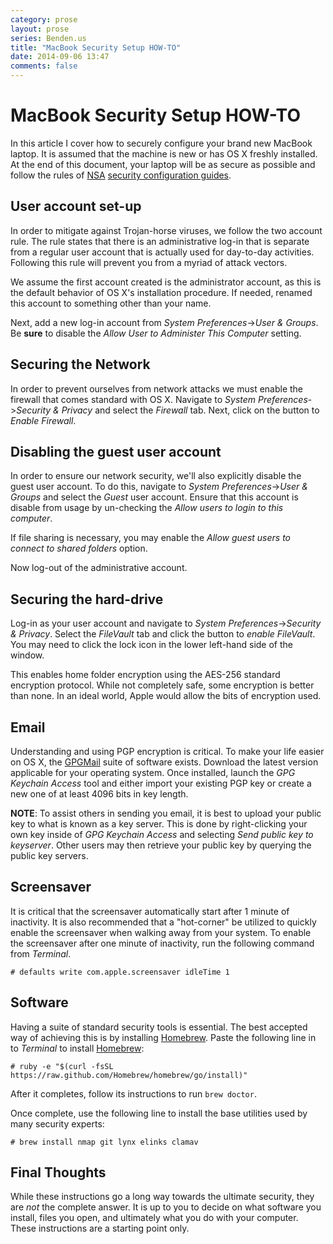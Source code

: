 ```yaml
---
category: prose
layout: prose
series: Benden.us
title: "MacBook Security Setup HOW-TO"
date: 2014-09-06 13:47
comments: false
---
```


MacBook Security Setup HOW-TO
=============================

In this article I cover how to securely configure your brand new
MacBook laptop. It is assumed that the machine is new or has OS X
freshly installed. At the end of this document, your laptop will be as
secure as possible and follow the rules of [NSA](http://nsa.gov)
[security configuration guides](https://www.nsa.gov/ia/mitigation_guidance/security_configuration_guides/operating_systems.shtml).

User account set-up
-------------------

In order to mitigate against Trojan-horse viruses, we follow the two
account rule. The rule states that there is an administrative log-in
that is separate from a regular user account that is actually used for
day-to-day activities. Following this rule will prevent you from a
myriad of attack vectors.

We assume the first account created is the administrator account, as
this is the default behavior of OS X's installation procedure. If
needed, renamed this account to something other than your name.

Next, add a new log-in account from *System Preferences*->*User
& Groups*. Be **sure** to disable the *Allow User to Administer This Computer*
setting.

Securing the Network
--------------------

In order to prevent ourselves from network attacks we must enable the
firewall that comes standard with OS X. Navigate to *System
Preferences*->*Security & Privacy* and select the *Firewall* tab.
Next, click on the button to *Enable Firewall*.

Disabling the guest user account
--------------------------------

In order to ensure our network security, we'll also explicitly disable
the guest user account. To do this, navigate to *System
Preferences*->*User & Groups* and select the *Guest* user account.
Ensure that this account is disable from usage by un-checking the
*Allow users to login to this computer*.

If file sharing is necessary, you may enable the *Allow guest users to
connect to shared folders* option.

Now log-out of the administrative account.

Securing the hard-drive
-----------------------

Log-in as your user account and navigate to *System
Preferences*->*Security & Privacy*. Select the *FileVault* tab and
click the button to *enable FileVault*. You may need to click the lock
icon in the lower left-hand side of the window.

This enables home folder encryption using the AES-256 standard encryption
protocol. While not completely safe, some encryption is better than
none. In an ideal world, Apple would allow the bits of encryption used.

Email
-----

Understanding and using PGP encryption is critical. To make your life
easier on OS X, the [GPGMail](https://gpgtools.org) suite of software
exists. Download the latest version applicable for your operating
system. Once installed, launch the *GPG Keychain Access* tool and
either import your existing PGP key or create a new one of at least
4096 bits in key length.

**NOTE**: To assist others in sending you email, it is best to upload
  your public key to what is known as a key server. This is done by
  right-clicking your own key inside of *GPG Keychain Access* and
  selecting *Send public key to keyserver*. Other users may then
  retrieve your public key by querying the public key servers.

Screensaver
-----------

It is critical that the screensaver automatically start after 1 minute
of inactivity. It is also recommended that a "hot-corner" be utilized
to quickly enable the screensaver when walking away from your system.
To enable the screensaver after one minute of inactivity, run the
following command from *Terminal*.

    # defaults write com.apple.screensaver idleTime 1

Software
--------

Having a suite of standard security tools is essential. The best
accepted way of achieving this is by installing
[Homebrew](http://brew.sh/). Paste the following line in to *Terminal*
to install [Homebrew](http://brew.sh/):

    # ruby -e "$(curl -fsSL https://raw.github.com/Homebrew/homebrew/go/install)"

After it completes, follow its instructions to run `brew doctor`.

Once complete, use the following line to install the base utilities
used by many security experts:

    # brew install nmap git lynx elinks clamav

Final Thoughts
--------------

While these instructions go a long way towards the ultimate security,
they are *not* the complete answer. It is up to you to decide on what
software you install, files you open, and ultimately what you do with
your computer. These instructions are a starting point only.
